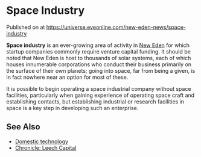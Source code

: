 # Space Industry
Published on  at https://universe.eveonline.com/new-eden-news/space-industry

**Space industry** is an ever-growing area of activity in 
[New Eden](5m9PDmbyzmRXdP1vvQETRk) for which startup companies
commonly require venture capital funding. It should be noted that New
Eden is host to thousands of solar systems, each of which houses
innumerable corporations who conduct their business primarily on the
surface of their own planets; going into space, far from being a given,
is in fact nowhere near an option for most of these.

It is possible to begin operating a space industrial company without
space facilities, particularly when gaining experience of operating
space craft and establishing contacts, but establishing industrial or
research facilities in space is a key step in developing such an
enterprise.

See Also
--------

-   [Domestic technology](587lwcyHwGABUvNLgroYNa)
-   [Chronicle: Leech Capital](4wq8As2rAWdMquwoheigfU)
